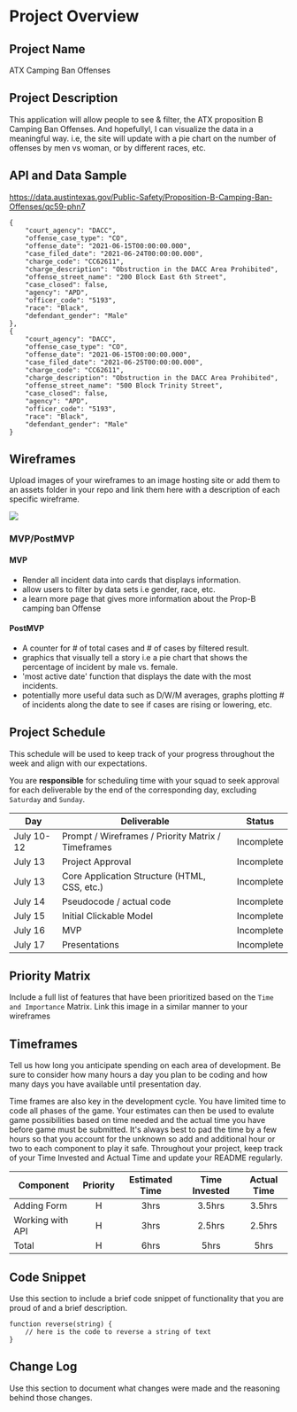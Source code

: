 # Project Overview

## Project Name

ATX Camping Ban Offenses

## Project Description

This application will allow people to see & filter, the ATX proposition B Camping Ban Offenses. And hopefullyl, I can visualize the data in a meaningful way. i.e, the site will update with a pie chart on the number of offenses by men vs woman, or by different races, etc.

## API and Data Sample

https://data.austintexas.gov/Public-Safety/Proposition-B-Camping-Ban-Offenses/qc59-phn7

    {
        "court_agency": "DACC",
        "offense_case_type": "CO",
        "offense_date": "2021-06-15T00:00:00.000",
        "case_filed_date": "2021-06-24T00:00:00.000",
        "charge_code": "CC62611",
        "charge_description": "Obstruction in the DACC Area Prohibited",
        "offense_street_name": "200 Block East 6th Street",
        "case_closed": false,
        "agency": "APD",
        "officer_code": "5193",
        "race": "Black",
        "defendant_gender": "Male"
    },
    {
        "court_agency": "DACC",
        "offense_case_type": "CO",
        "offense_date": "2021-06-15T00:00:00.000",
        "case_filed_date": "2021-06-25T00:00:00.000",
        "charge_code": "CC62611",
        "charge_description": "Obstruction in the DACC Area Prohibited",
        "offense_street_name": "500 Block Trinity Street",
        "case_closed": false,
        "agency": "APD",
        "officer_code": "5193",
        "race": "Black",
        "defendant_gender": "Male"
    }

## Wireframes

Upload images of your wireframes to an image hosting site or add them to an assets folder in your repo and link them here with a description of each specific wireframe.

![](https://res.cloudinary.com/dhmx2wuik/image/upload/v1630329439/PXL_20210830_130345231_2_zb0k1k.jpg)

### MVP/PostMVP

#### MVP
* Render all incident data into cards that displays information.
* allow users to filter by data sets i.e gender, race, etc.
* a learn more page that gives more information about the Prop-B camping ban Offense


#### PostMVP  
* A counter for # of total cases and # of cases by filtered result.
* graphics that visually tell a story i.e a pie chart that shows the percentage of incident by male vs. female.
* 'most active date' function that displays the date with the most incidents.
* potentially more useful data such as D/W/M averages, graphs plotting # of incidents along the date to see if cases are rising or lowering, etc.

## Project Schedule

This schedule will be used to keep track of your progress throughout the week and align with our expectations.  

You are **responsible** for scheduling time with your squad to seek approval for each deliverable by the end of the corresponding day, excluding `Saturday` and `Sunday`.

|  Day | Deliverable | Status
|---|---| ---|
|July 10-12| Prompt / Wireframes / Priority Matrix / Timeframes | Incomplete
|July 13| Project Approval | Incomplete
|July 13| Core Application Structure (HTML, CSS, etc.) | Incomplete
|July 14| Pseudocode / actual code | Incomplete
|July 15| Initial Clickable Model  | Incomplete
|July 16| MVP | Incomplete
|July 17| Presentations | Incomplete

## Priority Matrix

Include a full list of features that have been prioritized based on the `Time and Importance` Matrix.  Link this image in a similar manner to your wireframes

## Timeframes

Tell us how long you anticipate spending on each area of development. Be sure to consider how many hours a day you plan to be coding and how many days you have available until presentation day.

Time frames are also key in the development cycle.  You have limited time to code all phases of the game.  Your estimates can then be used to evalute game possibilities based on time needed and the actual time you have before game must be submitted. It's always best to pad the time by a few hours so that you account for the unknown so add and additional hour or two to each component to play it safe. Throughout your project, keep track of your Time Invested and Actual Time and update your README regularly.

| Component | Priority | Estimated Time | Time Invested | Actual Time |
| --- | :---: |  :---: | :---: | :---: |
| Adding Form | H | 3hrs| 3.5hrs | 3.5hrs |
| Working with API | H | 3hrs| 2.5hrs | 2.5hrs |
| Total | H | 6hrs| 5hrs | 5hrs |

## Code Snippet

Use this section to include a brief code snippet of functionality that you are proud of and a brief description.  

```
function reverse(string) {
	// here is the code to reverse a string of text
}
```

## Change Log
 Use this section to document what changes were made and the reasoning behind those changes.  
